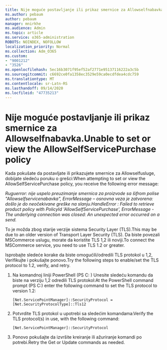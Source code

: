 ```yaml
---
title: Nije moguće postavljanje ili prikaz smernice za Allowselfnabavka.
ms.author: pebaum
author: pebaum
manager: mnirkhe
ms.audience: Admin
ms.topic: article
ms.service: o365-administration
ROBOTS: NOINDEX, NOFOLLOW
localization_priority: Normal
ms.collection: Adm_O365
ms.custom:
- "9001212"
- "3526"
ms.openlocfilehash: 5ec16b3071f95ef52af2771e95137116222a3c5b
ms.sourcegitcommit: c6692ce0fa1358ec3529e59ca0ecdfdea4cdc759
ms.translationtype: MT
ms.contentlocale: sr-Latn-RS
ms.lasthandoff: 09/14/2020
ms.locfileid: "47735213"
---
```

# <a name="unable-to-set-or-view-the-allowselfservicepurchase-policy"></a><span data-ttu-id="4c6a9-102">Nije moguće postavljanje ili prikaz smernice za Allowselfnabavka.</span><span class="sxs-lookup"><span data-stu-id="4c6a9-102">Unable to set or view the AllowSelfServicePurchase policy</span></span>

<span data-ttu-id="4c6a9-103">Kada pokušate da postavljate ili prikazujete smernice za Allowselfusluge, dobijate sledeću poruku o grešci:</span><span class="sxs-lookup"><span data-stu-id="4c6a9-103">When attempting to set or view the AllowSelfServicePurchase policy, you receive the following error message:</span></span>

<span data-ttu-id="4c6a9-104">*Ruguerror: nije uspelo preuzimanje smernica za proizvode sa šifrom polise "Allowselfservicenabavka", ErrorMessage – osnovna veza je zatvorena: došlo je do neočekivane greške na slanju.*</span><span class="sxs-lookup"><span data-stu-id="4c6a9-104">*HandleError : Failed to retrieve product policy with PolicyId 'AllowSelfServicePurchase', ErrorMessage - The underlying connection was closed: An unexpected error occurred on a send.*</span></span>

<span data-ttu-id="4c6a9-105">To je možda zbog starije verzije sistema Security Layer (TLS).</span><span class="sxs-lookup"><span data-stu-id="4c6a9-105">This may be due to an older version of Transport Layer Security (TLS).</span></span> <span data-ttu-id="4c6a9-106">Da biste povezali MSCommerce uslugu, morate da koristite TLS 1,2 ili noviji.</span><span class="sxs-lookup"><span data-stu-id="4c6a9-106">To connect the MSCommerce service, you need to use TLS 1.2 or greater.</span></span>  

<span data-ttu-id="4c6a9-107">Isprobajte sledeće korake da biste omogućili/odredili TLS protokol u 1,2, Verifikujte i pokušajte ponovo.</span><span class="sxs-lookup"><span data-stu-id="4c6a9-107">Try the following steps to enable/set the TLS protocol to 1.2, verify, and retry.</span></span>
 1. <span data-ttu-id="4c6a9-108">Na komandnoj liniji PowerShell (PS C: \) Unesite sledeću komandu da biste na verziju 1,2 odredili TLS protokol:</span><span class="sxs-lookup"><span data-stu-id="4c6a9-108">At the PowerShell command prompt (PS C:\) enter the following command to set the TLS protocol to version 1.2:</span></span>

    `[Net.ServicePointManager]::SecurityProtocol = [Net.SecurityProtocolType]::Tls12`

2. <span data-ttu-id="4c6a9-109">Potvrdite TLS protokol u upotrebi sa sledećim komandama:</span><span class="sxs-lookup"><span data-stu-id="4c6a9-109">Verify the TLS protocol(s) in use, with the following command:</span></span>

    `[Net.ServicePointManager]::SecurityProtocol` 

3. <span data-ttu-id="4c6a9-110">Ponovo pokušajte da izvršite kreiranje ili ažuriranje komandi po potrebi.</span><span class="sxs-lookup"><span data-stu-id="4c6a9-110">Retry the Get or Update commands as needed.</span></span>

